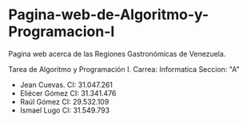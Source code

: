 # Pagina-web-de-Algoritmo-y-Programacion-I
Pagina web acerca de las Regiones Gastronómicas de Venezuela.

Tarea de Algoritmo y Programación I. 
Carrea: Informatica 
Seccion: "A"

- Jean Cuevas. CI: 31.047.261
- Eliécer Gómez CI: 31.341.476
- Raúl Gómez CI: 29.532.109
- Ismael Lugo CI: 31.549.793
